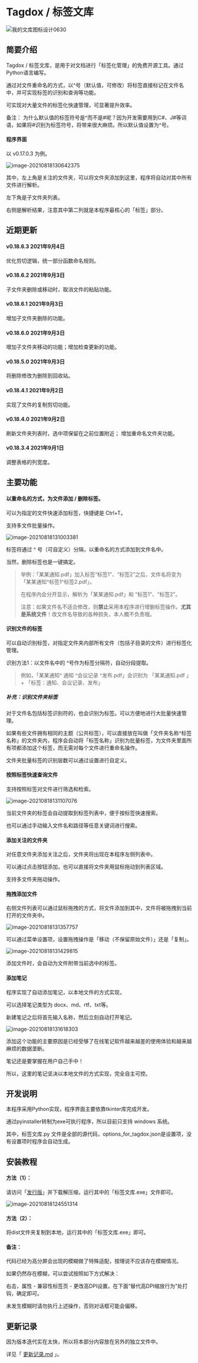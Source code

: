# Tagdox / 标签文库



![我的文库图标设计0630](_img/%E6%88%91%E7%9A%84%E6%96%87%E5%BA%93%E5%9B%BE%E6%A0%87%E8%AE%BE%E8%AE%A10630.png)





## 简要介绍

Tagdox / 标签文库，是用于对文档进行「标签化管理」的免费开源工具。通过Python语言编写。

通过对文件重命名的方式，以^号（默认值，可修改）将标签直接标记在文件名中，并可实现标签的识别和查询等功能。

可实现对大量文件的标签化快速管理，可显著提升效率。

备注：
为什么默认值的标签符号是^而不是#呢？因为开发需要用到C#、J#等词语，如果将#识别为标签符号，将带来很大麻烦。所以默认值设置为^号。


#### 程序界面

以 v0.17.0.3 为例。

![image-20210818130642375](_img/image-20210818130642375.png)



其中，左上角是关注的文件夹，可以将文件夹添加到这里，程序将自动对其中所有文件进行解析。

左下角是子文件夹列表。

右侧是解析结果，注意其中第二列就是本程序最核心的「标签」部分。


## 近期更新
#### v0.18.6.3 2021年9月4日
优化剪切逻辑，统一部分函数命名规则。
#### v0.18.6.2 2021年9月3日
子文件夹删除或移动时，取消文件的粘贴功能。
#### v0.18.6.1 2021年9月3日
增加子文件夹删除的功能。
#### v0.18.6.0 2021年9月3日
增加子文件夹移动的功能；增加检查更新的功能。
#### v0.18.5.0 2021年9月3日
将删除修改为删除到回收站。
#### v0.18.4.1 2021年9月2日
实现了文件的复制剪切功能。
#### v0.18.4.0 2021年9月2日
刷新文件夹列表时，选中项保留在之前位置附近；
增加重命名文件夹功能。
#### v0.18.3.4 2021年9月1日
调整表格的列宽度。


## 主要功能



#### 以重命名的方式，为文件添加 / 删除标签。

可以为指定的文件快速添加标签，快捷键是 Ctrl+T。

支持多文件批量操作。

![image-20210818131003381](_img/image-20210818131003381-16292634064841.png)



标签将通过 ^ 号（可自定义）分隔，以重命名的方式添加到文件名中。

当然，删除标签也是一键搞定。

> 举例：「某某通知.pdf」加入标签“标签1”、“标签2”之后，文件名将变为「某某通知\^标签1\^标签2.pdf」。
>
> 在程序内会分开显示，解析为「某某通知.pdf」和 “标签1”、“标签2”。
>
> 注意：如果文件名不适合修改，则**禁止**采用本程序进行增删标签操作。**尤其是系统文件**！改文件名导致的各种损失，本人概不负责哦。





#### 识别文件的标签

可以自动识别标签，对指定文件夹内部所有文件（包括子目录的文件）进行标签化管理。

识别方法1：以文件名中的 ^号作为标签分隔符，自动分段提取。

> 例如，「某某通知^ 通知 ^会议记录 ^发布.pdf」会识别为 「某某通知.pdf 」+ 「标签：通知、会议记录、发布」
>



##### 补充：识别文件夹标签

对于文件名包括标签识别符的，也会识别为标签。可以方便地进行大批量快速管理。

如果有些文件拥有相同的主题（公共标签），可以直接放在叫做「文件夹名称^标签名称」的文件夹内，程序会自动将「标签名称」识别为批量标签，为文件夹里面所有项都添加这个标签，而无需对每个文件进行重命名操作。

文件夹批量标签的识别层数可以通过设置进行自定义。



#### 按照标签快速查询文件

支持按照标签对文件进行筛选和检索。

![image-20210818131107076](_img/image-20210818131107076-16292634686872.png)



当前文件夹的标签会自动提取到标签列表中，便于按标签快速搜索。

也可以通过手动输入文件名和路径等任意关键词进行搜索。



#### 添加关注的文件夹

对任意文件夹添加关注之后，文件夹将出现在本程序左侧列表中。

可以通过点击按钮添加，也可以直接将文件夹用鼠标拖动到列表区域。

支持多文件夹拖动操作。



#### 拖拽添加文件

右侧文件列表可以通过鼠标拖拽的方式，将文件添加到其中，文件将被拖拽到当前打开的文件夹中。

![image-20210818131357757](_img/image-20210818131357757.png)

可以通过菜单设置项，设置拖拽操作是「移动（不保留原始文件）」还是「复制」。

![image-20210818131429815](_img/image-20210818131429815.png)

添加文件时，会自动为文件附带当前选中的标签。



#### 添加笔记

程序实现了自动添加笔记，以本地文件的方式实现，

可以选择笔记类型为 docx、md、rtf、txt等。

新建笔记之后将首先输入名称，然后立刻自动打开笔记。

![image-20210818131618303](_img/image-20210818131618303-16292637801803.png)



添加这个功能的主要原因是已经受够了在线笔记软件越来越差的使用体验和越来越麻烦的数据垄断。

笔记还是要掌握在用户自己手中！

所以，这里的笔记坚决以本地文件的方式实现，完全自主可控。





## 开发说明

本程序采用Python实现，程序界面主要依靠tkinter库完成开发。

通过pyinstaller转制为exe可执行程序，所以目前只支持 windows 系统。

其中，标签文库.py 文件是全部的源代码，options_for_tagdox.json是设置项，没有设置项时程序会自动生成。





## 安装教程



#### 方法（1）：

请访问「[发行版](https://gitee.com/horse_sword/my-local-library/releases)」并下载解压缩，运行其中的「标签文库.exe」文件即可。

![image-20210818124551314](_img/image-20210818124551314.png)



#### 方法（2）：

将dist文件夹复制到本地，运行其中的「标签文库.exe」即可。



#### 备注：

代码已经为高分屏会出现的模糊做了特殊适配，按理说不应该存在模糊情况。

如果仍然存在模糊，可以尝试按照如下方式解决：

右击，属性 - 兼容性标签页 - 更改高DPI设置，在下面“替代高DPI缩放行为”处打钩，确定即可。

未发生模糊时请勿执行上述操作，否则对话框可能会偏移。





## 更新记录

因为版本迭代实在太快，所以将本部分内容放在另外的独立文件中。

详见「 [更新记录.md](更新记录.md) 」。


